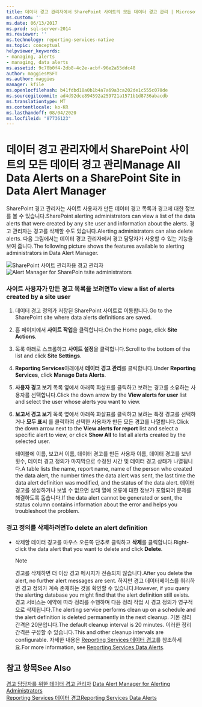 ```yaml
---
title: 데이터 경고 관리자에서 SharePoint 사이트의 모든 데이터 경고 관리 | Microsoft Docs
ms.custom: ''
ms.date: 06/13/2017
ms.prod: sql-server-2014
ms.reviewer: ''
ms.technology: reporting-services-native
ms.topic: conceptual
helpviewer_keywords:
- managing, alerts
- managing, data alerts
ms.assetid: 9c70b0f4-2db8-4c2e-acbf-96e2a55ddc48
author: maggiesMSFT
ms.author: maggies
manager: kfile
ms.openlocfilehash: b41fdbd18a0b1b4a7a69a3ca202de1c555c070de
ms.sourcegitcommit: ad4d92dce894592a259721a1571b1d8736abacdb
ms.translationtype: MT
ms.contentlocale: ko-KR
ms.lasthandoff: 08/04/2020
ms.locfileid: "87736123"
---
```

# <a name="manage-all-data-alerts-on-a-sharepoint-site-in-data-alert-manager"></a><span data-ttu-id="d5439-102">데이터 경고 관리자에서 SharePoint 사이트의 모든 데이터 경고 관리</span><span class="sxs-lookup"><span data-stu-id="d5439-102">Manage All Data Alerts on a SharePoint Site in Data Alert Manager</span></span>
  <span data-ttu-id="d5439-103">SharePoint 경고 관리자는 사이트 사용자가 만든 데이터 경고 목록과 경고에 대한 정보를 볼 수 있습니다.</span><span class="sxs-lookup"><span data-stu-id="d5439-103">SharePoint alerting administrators can view a list of the data alerts that were created by any site user and information about the alerts.</span></span> <span data-ttu-id="d5439-104">경고 관리자는 경고를 삭제할 수도 있습니다.</span><span class="sxs-lookup"><span data-stu-id="d5439-104">Alerting administrators can also delete alerts.</span></span> <span data-ttu-id="d5439-105">다음 그림에서는 데이터 경고 관리자에서 경고 담당자가 사용할 수 있는 기능을 보여 줍니다.</span><span class="sxs-lookup"><span data-stu-id="d5439-105">The following picture shows the features available to alerting administrators in Data Alert Manager.</span></span>  
  
 <span data-ttu-id="d5439-106">![SharePoint 사이트 관리자용 경고 관리자](media/rs-alertmanagersite.gif "SharePoint 사이트 관리자용 경고 관리자")</span><span class="sxs-lookup"><span data-stu-id="d5439-106">![Alert Manager for SharePoin tsite administrators](media/rs-alertmanagersite.gif "Alert Manager for SharePoin tsite administrators")</span></span>  
  
### <a name="to-view-a-list-of-alerts-created-by-a-site-user"></a><span data-ttu-id="d5439-107">사이트 사용자가 만든 경고 목록을 보려면</span><span class="sxs-lookup"><span data-stu-id="d5439-107">To view a list of alerts created by a site user</span></span>  
  
1.  <span data-ttu-id="d5439-108">데이터 경고 정의가 저장된 SharePoint 사이트로 이동합니다.</span><span class="sxs-lookup"><span data-stu-id="d5439-108">Go to the SharePoint site where data alerts definitions are saved.</span></span>  
  
2.  <span data-ttu-id="d5439-109">홈 페이지에서 **사이트 작업**을 클릭합니다.</span><span class="sxs-lookup"><span data-stu-id="d5439-109">On the Home page, click **Site Actions**.</span></span>  
  
3.  <span data-ttu-id="d5439-110">목록 아래로 스크롤하고 **사이트 설정**을 클릭합니다.</span><span class="sxs-lookup"><span data-stu-id="d5439-110">Scroll to the bottom of the list and click **Site Settings**.</span></span>  
  
4.  <span data-ttu-id="d5439-111">**Reporting Services**아래에서 **데이터 경고 관리**를 클릭합니다.</span><span class="sxs-lookup"><span data-stu-id="d5439-111">Under **Reporting Services**, click **Manage Data Alerts**.</span></span>  
  
5.  <span data-ttu-id="d5439-112">**사용자 경고 보기** 목록 옆에서 아래쪽 화살표를 클릭하고 보려는 경고를 소유하는 사용자를 선택합니다.</span><span class="sxs-lookup"><span data-stu-id="d5439-112">Click the down arrow by the **View alerts for user** list and select the user whose alerts you want to view.</span></span>  
  
6.  <span data-ttu-id="d5439-113">**보고서 경고 보기** 목록 옆에서 아래쪽 화살표를 클릭하고 보려는 특정 경고를 선택하거나 **모두 표시** 를 클릭하여 선택한 사용자가 만든 모든 경고를 나열합니다.</span><span class="sxs-lookup"><span data-stu-id="d5439-113">Click the down arrow next to the **View alerts for report** list and select a specific alert to view, or click **Show All** to list all alerts created by the selected user.</span></span>  
  
     <span data-ttu-id="d5439-114">테이블에 이름, 보고서 이름, 데이터 경고를 만든 사용자 이름, 데이터 경고를 보낸 횟수, 데이터 경고 정의가 마지막으로 수정된 시간 및 데이터 경고 상태가 나열됩니다.</span><span class="sxs-lookup"><span data-stu-id="d5439-114">A table lists the name, report name, name of the person who created the data alert, the number times the data alert was sent, the last time the data alert definition was modified, and the status of the data alert.</span></span> <span data-ttu-id="d5439-115">데이터 경고를 생성하거나 보낼 수 없으면 상태 열에 오류에 대한 정보가 포함되어 문제를 해결하도록 돕습니다.</span><span class="sxs-lookup"><span data-stu-id="d5439-115">If the data alert cannot be generated or sent, the status column contains information about the error and helps you troubleshoot the problem.</span></span>  
  
### <a name="to-delete-an-alert-definition"></a><span data-ttu-id="d5439-116">경고 정의를 삭제하려면</span><span class="sxs-lookup"><span data-stu-id="d5439-116">To delete an alert definition</span></span>  
  
-   <span data-ttu-id="d5439-117">삭제할 데이터 경고를 마우스 오른쪽 단추로 클릭하고 **삭제**를 클릭합니다.</span><span class="sxs-lookup"><span data-stu-id="d5439-117">Right-click the data alert that you want to delete and click **Delete**.</span></span>  
  
    > [!NOTE]  
    >  <span data-ttu-id="d5439-118">경고를 삭제하면 더 이상 경고 메시지가 전송되지 않습니다.</span><span class="sxs-lookup"><span data-stu-id="d5439-118">After you delete the alert, no further alert messages are sent.</span></span> <span data-ttu-id="d5439-119">하지만 경고 데이터베이스를 쿼리하면 경고 정의가 계속 존재하는 것을 확인할 수 있습니다.</span><span class="sxs-lookup"><span data-stu-id="d5439-119">However, if you query the alerting database you might find that the alert definition still exists.</span></span> <span data-ttu-id="d5439-120">경고 서비스는 예약에 따라 정리를 수행하며 다음 정리 작업 시 경고 정의가 영구적으로 삭제됩니다.</span><span class="sxs-lookup"><span data-stu-id="d5439-120">The alerting service performs clean up on a schedule and the alert definition is deleted permanently in the next cleanup.</span></span> <span data-ttu-id="d5439-121">기본 정리 간격은 20분입니다.</span><span class="sxs-lookup"><span data-stu-id="d5439-121">The default cleanup interval is 20 minutes.</span></span> <span data-ttu-id="d5439-122">이러한 정리 간격은 구성할 수 있습니다.</span><span class="sxs-lookup"><span data-stu-id="d5439-122">This and other cleanup intervals are configurable.</span></span> <span data-ttu-id="d5439-123">자세한 내용은 [Reporting Services 데이터 경고](../ssms/agent/alerts.md)를 참조하세요.</span><span class="sxs-lookup"><span data-stu-id="d5439-123">For more information, see [Reporting Services Data Alerts](../ssms/agent/alerts.md).</span></span>  
  
## <a name="see-also"></a><span data-ttu-id="d5439-124">참고 항목</span><span class="sxs-lookup"><span data-stu-id="d5439-124">See Also</span></span>  
 <span data-ttu-id="d5439-125">[경고 담당자를 위한 데이터 경고 관리자](../../2014/reporting-services/data-alert-manager-for-alerting-administrators.md) </span><span class="sxs-lookup"><span data-stu-id="d5439-125">[Data Alert Manager for Alerting Administrators](../../2014/reporting-services/data-alert-manager-for-alerting-administrators.md) </span></span>  
 [<span data-ttu-id="d5439-126">Reporting Services 데이터 경고</span><span class="sxs-lookup"><span data-stu-id="d5439-126">Reporting Services Data Alerts</span></span>](../ssms/agent/alerts.md)  
  
  
